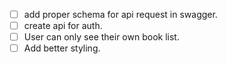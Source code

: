 - [ ] add proper schema for api request in swagger.
- [ ] create api for auth.
- [ ] User can only see their own book list. 
- [ ] Add better styling.
